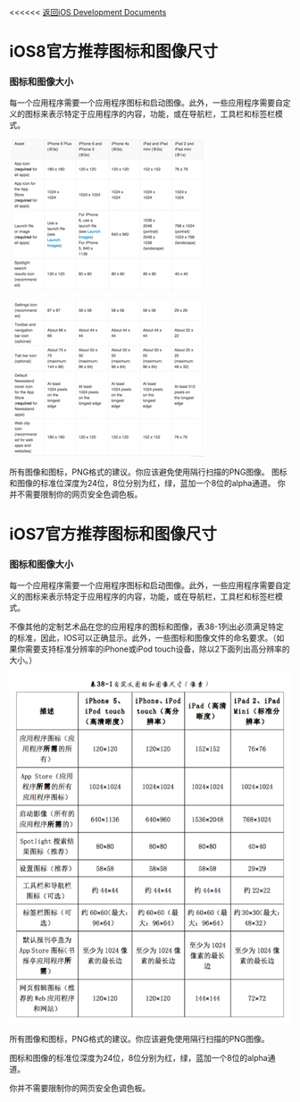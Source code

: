 <<<<<< [返回iOS Development Documents](../README.md)


# iOS8官方推荐图标和图像尺寸

### 图标和图像大小

每一个应用程序需要一个应用程序图标和启动图像。此外，一些应用程序需要自定义的图标来表示特定于应用程序的内容，功能，或在导航栏，工具栏和标签栏模式。

![1](1.png)

![2](2.png) 
 
所有图像和图标，PNG格式的建议。你应该避免使用隔行扫描的PNG图像。
图标和图像的标准位深度为24位，8位分别为红，绿，蓝加一个8位的alpha通道。
你并不需要限制你的网页安全色调色板。

# iOS7官方推荐图标和图像尺寸 

### 图标和图像大小

每一个应用程序需要一个应用程序图标和启动图像。此外，一些应用程序需要自定义的图标来表示特定于应用程序的内容，功能，或在导航栏，工具栏和标签栏模式。

不像其他的定制艺术品在您的应用程序的图标和图像，表38-1列出必须满足特定的标准，因此，IOS可以正确显示。此外，一些图标和图像文件的命名要求。（如果你需要支持标准分辨率的iPhone或iPod touch设备，除以2下面列出高分辨率的大小。）

![3](3.png)

所有图像和图标，PNG格式的建议。你应该避免使用隔行扫描的PNG图像。


图标和图像的标准位深度为24位，8位分别为红，绿，蓝加一个8位的alpha通道。


你并不需要限制你的网页安全色调色板。 

